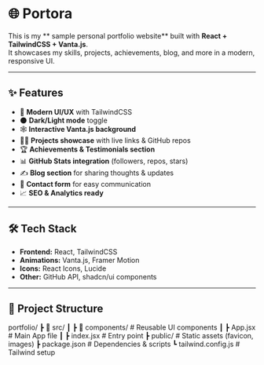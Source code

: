 # 🌐 Portora

This is my ** sample personal portfolio website** built with **React + TailwindCSS + Vanta.js**.  
It showcases my skills, projects, achievements, blog, and more in a modern, responsive UI.

---

## ✨ Features
- 🎨 **Modern UI/UX** with TailwindCSS  
- 🌑 **Dark/Light mode** toggle  
- 🕸️ **Interactive Vanta.js background**  
- 👨‍💻 **Projects showcase** with live links & GitHub repos  
- 🏆 **Achievements & Testimonials section**  
- 📊 **GitHub Stats integration** (followers, repos, stars)  
- ✍️ **Blog section** for sharing thoughts & updates  
- 📩 **Contact form** for easy communication  
- 📈 **SEO & Analytics ready**

---

## 🛠️ Tech Stack
- **Frontend:** React, TailwindCSS  
- **Animations:** Vanta.js, Framer Motion  
- **Icons:** React Icons, Lucide  
- **Other:** GitHub API, shadcn/ui components  

---
## 📂 Project Structure
portfolio/
┣ 📂 src/
┃ ┣ 📂 components/ # Reusable UI components
┃ ┣ App.jsx # Main App file
┃ ┣ index.jsx # Entry point
┣ public/ # Static assets (favicon, images)
┣ package.json # Dependencies & scripts
┗ tailwind.config.js # Tailwind setup

